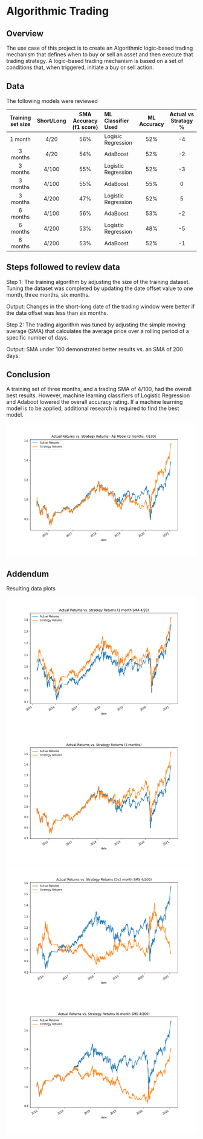 # Algorithmic Trading 
## Overview 
The use case of this project is to create an Algorithmic logic-based trading mechanism that defines when to buy or sell an asset and then execute that trading strategy. A logic-based trading mechanism is based on a set of conditions that, when triggered, initiate a buy or sell action.

## Data
The following models were reviewed 

|Training set size | Short/Long | SMA Accuracy (f1 score) | ML Classifier Used |  ML Accuracy |  Actual vs Stratagy % | 
| :---: | :---: | :---:  | :--- | :--: | :--:|
|1 month | 4/20 | 56% | Logisic Regression| 52% | -4 |
|3 months | 4/20 | 54% | AdaBoost| 52% | -2 |
|3 months | 4/100 | 55% | Logistic Regression| 52% | -3 |
|3 months | 4/100 | 55% | AdaBoost| 55% | 0 |
|3 months | 4/200 | 47% | Logistic Regression | 52% | 5 |
|6 months | 4/100 | 56% | AdaBoost| 53% | -2 |
|6 months | 4/200 | 53% | Logistic Regression | 48% | -5 |
|6 months | 4/200 | 53% | AdaBoost| 52% | -1 |

## Steps followed to review data
Step 1: The training algorithm by adjusting the size of the training dataset.  Tuning the dataset was completed by updating the date offset value to one month, three months, six months.

Output: Changes in the short-long date of the trading window were better if the data offset was less than six months.  

Step 2: The trading algorithm was tuned by adjusting the simple moving average (SMA) that calculates the average price over a rolling period of a specific number of days.  

Output: SMA under 100 demonstrated better results vs. an SMA of 200 days.  

## Conclusion
A training set of three months, and a trading SMA of 4/100, had the overall best results. However, machine learning classifiers of Logistic Regression and Adaboot lowered the overall accuracy rating.  If a machine learning model is to be applied, additional research is required to find the best model. 

![ABplot](https://github.com/NikivanDyck/Algorithmic_Trading/blob/main/Plot_Images%20ab_plot.png)

## Addendum 

Resulting data plots

![1plot](https://github.com/NikivanDyck/Algorithmic_Trading/blob/main/Plot_Images%20ST_plot_1.png)  
![3plot](https://github.com/NikivanDyck/Algorithmic_Trading/blob/main/Plot_Images%20ST_plot_3.png) 
![3.1plot](https://github.com/NikivanDyck/Algorithmic_Trading/blob/main/Plot_Images%20ST_plot_3.1.png)
![6plot](https://github.com/NikivanDyck/Algorithmic_Trading/blob/main/Plot_Images%20ST_plot_6.png) 

